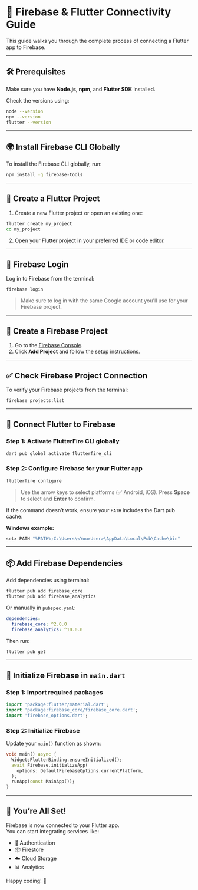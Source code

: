 # 🔗 Firebase & Flutter Connectivity Guide

This guide walks you through the complete process of connecting a Flutter app to Firebase.

---

## 🛠 Prerequisites

Make sure you have **Node.js**, **npm**, and **Flutter SDK** installed.

Check the versions using:

```bash
node --version
npm --version
flutter --version
```

---

## 🌍 Install Firebase CLI Globally

To install the Firebase CLI globally, run:

```bash
npm install -g firebase-tools
```

---

## 🚀 Create a Flutter Project

1. Create a new Flutter project or open an existing one:

```bash
flutter create my_project
cd my_project
```

2. Open your Flutter project in your preferred IDE or code editor.

---

## 🔐 Firebase Login

Log in to Firebase from the terminal:

```bash
firebase login
```

> Make sure to log in with the same Google account you'll use for your Firebase project.

---

## 🎯 Create a Firebase Project

1. Go to the [Firebase Console](https://console.firebase.google.com).
2. Click **Add Project** and follow the setup instructions.

---

## ✅ Check Firebase Project Connection

To verify your Firebase projects from the terminal:

```bash
firebase projects:list
```

---

## 🔄 Connect Flutter to Firebase

### Step 1: Activate FlutterFire CLI globally

```bash
dart pub global activate flutterfire_cli
```

### Step 2: Configure Firebase for your Flutter app

```bash
flutterfire configure
```

> Use the arrow keys to select platforms (✅ Android, iOS). Press **Space** to select and **Enter** to confirm.

If the command doesn’t work, ensure your `PATH` includes the Dart pub cache:

**Windows example:**

```bash
setx PATH "%PATH%;C:\Users\<YourUser>\AppData\Local\Pub\Cache\bin"
```

---

## 📦 Add Firebase Dependencies

Add dependencies using terminal:

```bash
flutter pub add firebase_core
flutter pub add firebase_analytics
```

Or manually in `pubspec.yaml`:

```yaml
dependencies:
  firebase_core: ^2.0.0
  firebase_analytics: ^10.0.0
```

Then run:

```bash
flutter pub get
```

---

## 🔌 Initialize Firebase in `main.dart`

### Step 1: Import required packages

```dart
import 'package:flutter/material.dart';
import 'package:firebase_core/firebase_core.dart';
import 'firebase_options.dart';
```

### Step 2: Initialize Firebase

Update your `main()` function as shown:

```dart
void main() async {
  WidgetsFlutterBinding.ensureInitialized();
  await Firebase.initializeApp(
    options: DefaultFirebaseOptions.currentPlatform,
  );
  runApp(const MainApp());
}
```

---

## 🎉 You’re All Set!

Firebase is now connected to your Flutter app.  
You can start integrating services like:

- 🔐 Authentication
- 📦 Firestore
- ☁️ Cloud Storage
- 📊 Analytics

Happy coding! 🚀
